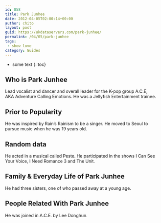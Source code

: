 ```yaml
---
id: 858
title: Park Junhee
date: 2012-04-05T02:00:14+00:00
author: chito
layout: post
guid: https://ukdataservers.com/park-junhee/
permalink: /04/05/park-junhee
tags:
 - show love
category: Guides
---
```


* some text
{: toc}
          
          
## Who is  Park Junhee
                  
                  
                  
Lead vocalist and dancer and overall leader for the K-pop group A.C.E, AKA Adventure Calling Emotions. He was a Jellyfish Entertainment trainee.
                  
                
                
                
## Prior to Popularity 
                  
                  
                  
He was inspired by Rain&#8217;s Rainism to be a singer. He moved to Seoul to pursue music when he was 19 years old.
                  
                
                
                
## Random data 
                  
                  
                  
He acted in a musical called Peste. He participated in the shows I Can See Your Voice, I Need Romance 3 and The Unit.
                  
                
                
                
## Family & Everyday Life of Park Junhee
                  
                  
                  
He had three sisters, one of who passed away at a young age.
                  
                
                
                
## People Related With  Park Junhee
                  
                  
                  
He was joined in A.C.E. by Lee Donghun.
                  
                
              
            
          
          
          
    
    
  
